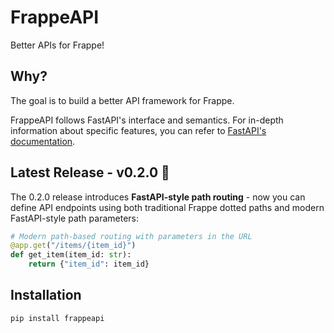 # FrappeAPI

Better APIs for Frappe!

## Why?

The goal is to build a better API framework for Frappe.

FrappeAPI follows FastAPI's interface and semantics. For in-depth information about specific features, you can refer to [FastAPI's documentation](https://fastapi.tiangolo.com/).

## Latest Release - v0.2.0 🚀

The 0.2.0 release introduces **FastAPI-style path routing** - now you can define API endpoints using both traditional Frappe dotted paths and modern FastAPI-style path parameters:

```python
# Modern path-based routing with parameters in the URL
@app.get("/items/{item_id}")
def get_item(item_id: str):
    return {"item_id": item_id}
```

## Installation

```bash
pip install frappeapi
```
